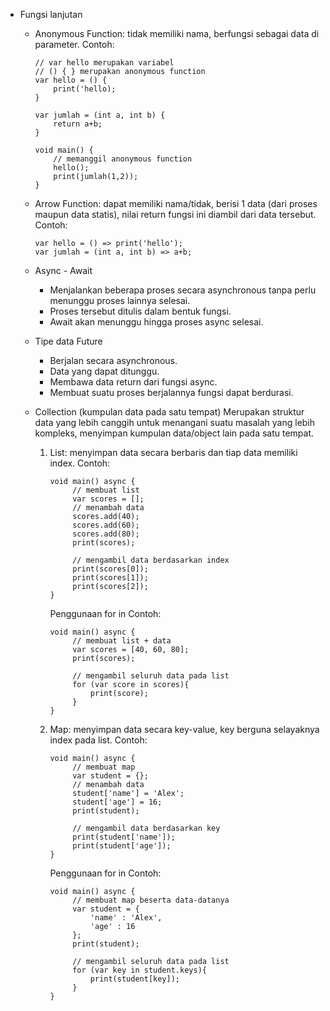 - Fungsi lanjutan
  - Anonymous Function: tidak memiliki nama, berfungsi sebagai data di parameter.
    Contoh:
    ```
    // var hello merupakan variabel
    // () { } merupakan anonymous function
    var hello = () {
        print('hello);
    }

    var jumlah = (int a, int b) {
        return a+b;
    }

    void main() {
        // memanggil anonymous function
        hello();
        print(jumlah(1,2));
    }
    ```

  - Arrow Function: dapat memiliki nama/tidak, berisi 1 data (dari proses maupun data statis), nilai return fungsi ini diambil dari data tersebut. 
    Contoh:
    ```
    var hello = () => print('hello');
    var jumlah = (int a, int b) => a+b;
    ```

  - Async - Await
    - Menjalankan beberapa proses secara asynchronous tanpa perlu menunggu proses lainnya selesai.
    - Proses tersebut ditulis dalam bentuk fungsi.
    - Await akan menunggu hingga proses async selesai. 

  - Tipe data Future
    - Berjalan secara asynchronous. 
    - Data yang dapat ditunggu.
    - Membawa data return dari fungsi async.
    - Membuat suatu proses berjalannya fungsi dapat berdurasi. 

  - Collection (kumpulan data pada satu tempat)
    Merupakan struktur data yang lebih canggih untuk menangani suatu masalah yang lebih kompleks, menyimpan kumpulan data/object lain pada satu tempat.

    1. List: menyimpan data secara berbaris dan tiap data memiliki index.
       Contoh:
       ```
       void main() async {
            // membuat list
            var scores = [];
            // menambah data
            scores.add(40);
            scores.add(60);
            scores.add(80);
            print(scores);

            // mengambil data berdasarkan index
            print(scores[0]);
            print(scores[1]);
            print(scores[2]);
       }
       ```

       Penggunaan for in
       Contoh:
       ```
       void main() async {
            // membuat list + data
            var scores = [40, 60, 80];
            print(scores);

            // mengambil seluruh data pada list
            for (var score in scores){
                print(score);
            }
       }
       ```
    
    2. Map: menyimpan data secara key-value, key berguna selayaknya index pada list. 
       Contoh:
       ```
       void main() async {
            // membuat map
            var student = {};
            // menambah data
            student['name'] = 'Alex';
            student['age'] = 16;
            print(student);

            // mengambil data berdasarkan key
            print(student['name']);
            print(student['age']);
       }
       ```

       Penggunaan for in
       Contoh:
       ```
       void main() async {
            // membuat map beserta data-datanya
            var student = {
                'name' : 'Alex',
                'age' : 16
            };
            print(student);

            // mengambil seluruh data pada list
            for (var key in student.keys){
                print(student[key]);
            }
       }
       
    
